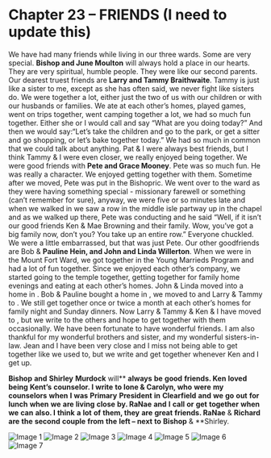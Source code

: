 # Chapter 23 – FRIENDS (I need to update this)

We have had many friends while living in our three wards.  Some are very special.  **Bishop and June Moulton** will always hold a place in our hearts.  They are very spiritual, humble people.  They were like our second parents.
Our dearest truest friends are **Larry and Tammy Braithwaite**.  Tammy is just like a sister to me, except as she has often said, we never fight like sisters do.  We were together a lot, either just the two of us with our children or with our husbands or families.  We ate at each other’s homes, played games, went on trips together, went camping together a lot, we had so much fun together.  Either she or I would call and say “What are you doing today?”  And then we would say:“Let’s take the children and go to the park, or get a sitter and go shopping, or let’s bake together today.”  We had so much in common that we could talk about anything.  Pat & I were always best friends, but I think Tammy & I were even closer, we really enjoyed being together.
We were good friends with **Pete and Grace Mooney**.  Pete was so much fun.  He was really a character.  We enjoyed getting together with them.  Sometime after we moved, Pete was put in the Bishopric.  We went over to the ward as they were having something special - missionary farewell or something (can’t remember for sure), anyway, we were five or so minutes late and when we walked in we saw a row in the middle isle partway up in the chapel and as we walked up there, Pete was conducting and he said “Well, if it isn’t our good friends Ken & Mae Browning and their family.  Wow, you’ve got a big family now, don’t you?  You take up an entire row.”  Everyone chuckled.  We were a little embarrassed, but that was just Pete.
Our other goodfriends are Bob & **Pauline Hein, and John and Linda Willerton**.  When we were in the Mount Fort Ward, we got together in the Young Marrieds Program and had a lot of fun together.  Since we enjoyed each other’s company, we started going to the temple together, getting together for family home evenings and eating at each other’s homes.  John & Linda moved into a home in .  Bob & Pauline bought a home in  , we moved to  and Larry & Tammy to .  We still get together once or twice a month at each other’s homes for family night and Sunday dinners.  Now Larry & Tammy & Ken & I have moved to , but we write to the others and hope to get together with them occasionally.  We have been fortunate to have wonderful friends.  I am also thankful for my wonderful brothers and sister, and my wonderful sisters-in-law.  Jean and I have been very close and I miss not being able to get together like we used to, but we write and get together whenever Ken and I get up.

**Bishop** **and** **Shirley** **Murdock** will** **always** **be** **good** **friends.  Ken** **loved** **being** **Kent’s** **counselor.  I** **write** **to **Ione** & **Carolyn**, who** **were** **my** **counselors** **when** **I** **was** **Primary** **President** **in** **Clearfield** **and** **we** **go** **out** **for** **lunch** **when** **we** **are** **living** **close** **by.   **RaNae**** **and** **I** **call** **or** **get** **together** **when** **we** **can** **also.  I** **think** **a** **lot** **of** **them, they** **are** **great** **friends. **RaNae**** & **Richard** **are** **the** **second** **couple** **from** **the** **left – next** **to** **Bishop** & **Shirley.














![Image 1](https://davidbrowning.github.io/history/Maes_life_history/mdout/images/Chapter_25_-_Friends_img1.jpeg)
![Image 2](https://davidbrowning.github.io/history/Maes_life_history/mdout/images/Chapter_25_-_Friends_img2.jpeg)
![Image 3](https://davidbrowning.github.io/history/Maes_life_history/mdout/images/Chapter_25_-_Friends_img3.jpeg)
![Image 4](https://davidbrowning.github.io/history/Maes_life_history/mdout/images/Chapter_25_-_Friends_img4.jpeg)
![Image 5](https://davidbrowning.github.io/history/Maes_life_history/mdout/images/Chapter_25_-_Friends_img5.jpeg)
![Image 6](https://davidbrowning.github.io/history/Maes_life_history/mdout/images/Chapter_25_-_Friends_img6.jpeg)
![Image 7](https://davidbrowning.github.io/history/Maes_life_history/mdout/images/Chapter_25_-_Friends_img7.jpeg)